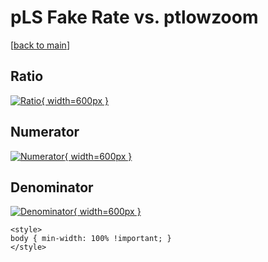 # pLS Fake Rate vs. ptlowzoom

[[back to main](./)]



## Ratio

[![Ratio](../mtv/var/pLS_fakerate_ptlowzoom.png){ width=600px }](../mtv/var/pLS_fakerate_ptlowzoom.pdf)

## Numerator

[![Numerator](../mtv/num/pLS_fakerate_ptlowzoom_num.png){ width=600px }](../mtv/num/pLS_fakerate_ptlowzoom_num.pdf)

## Denominator

[![Denominator](../mtv/den/pLS_fakerate_ptlowzoom_den.png){ width=600px }](../mtv/den/pLS_fakerate_ptlowzoom_den.pdf)


``` {=html}
<style>
body { min-width: 100% !important; }
</style>
```
